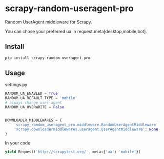 # scrapy-random-useragent-pro

Random UserAgent middleware for Scrapy.

You can chose your preferred ua in request.meta[desktop,mobile,bot].

## Install

```bash
pip install scrapy-random-useragent-pro
```

## Usage

settings.py

```python
RANDOM_UA_ENABLED = True
RANDOM_UA_DEFAULT_TYPE = 'mobile'
# always change user-agent
RANDOM_UA_OVERWRITE = False


DOWNLOADER_MIDDLEWARES = {
    'scrapy_random_useragent_pro.middleware.RandomUserAgentMiddleware': 100,
    'scrapy.downloadermiddlewares.useragent.UserAgentMiddleware': None,# important
}

```

In your code

```python
yield Request('http://scrapytest.org/', meta={'ua': 'mobile'})
```
